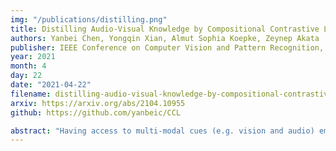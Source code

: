 ```yaml
---
img: "/publications/distilling.png"
title: Distilling Audio-Visual Knowledge by Compositional Contrastive Learning
authors: Yanbei Chen, Yongqin Xian, Almut Sophia Koepke, Zeynep Akata
publisher: IEEE Conference on Computer Vision and Pattern Recognition, CVPR 
year: 2021
month: 4
day: 22
date: "2021-04-22"
filename: distilling-audio-visual-knowledge-by-compositional-contrastive-learning
arxiv: https://arxiv.org/abs/2104.10955
github: https://github.com/yanbeic/CCL

abstract: "Having access to multi-modal cues (e.g. vision and audio) empowers some cognitive tasks to be done faster compared to learning from a single modality. In this work, we propose to transfer knowledge across heterogeneous modalities, even though these data modalities may not be semantically correlated. Rather than directly aligning the representations of different modalities, we compose audio, image, and video representations across modalities to uncover richer multi-modal knowledge. Our main idea is to learn a compositional embedding that closes the cross-modal semantic gap and captures the task-relevant semantics, which facilitates pulling together representations across modalities by compositional contrastive learning. We establish a new, comprehensive multi-modal distillation benchmark on three video datasets: UCF101, ActivityNet, and VGGSound. Moreover, we demonstrate that our model significantly outperforms a variety of existing knowledge distillation methods in transferring audio-visual knowledge to improve video representation learning." 
---
```


